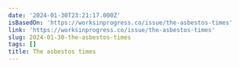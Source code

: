 ```yaml
---
date: '2024-01-30T23:21:17.000Z'
isBasedOn: 'https://worksinprogress.co/issue/the-asbestos-times'
link: 'https://worksinprogress.co/issue/the-asbestos-times'
slug: 2024-01-30-the-asbestos-times
tags: []
title: The asbestos times
---
```


